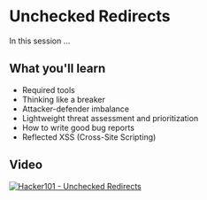 Unchecked Redirects
===================

In this session ...

What you'll learn
-----------------

- Required tools
- Thinking like a breaker
- Attacker-defender imbalance
- Lightweight threat assessment and prioritization
- How to write good bug reports
- Reflected XSS (Cross-Site Scripting)

Video
-----

[![Hacker101 - Unchecked Redirects](https://img.youtube.com/vi/AEushmkXRpE/0.jpg)](https://www.youtube.com/watch?v=AEushmkXRpE)
